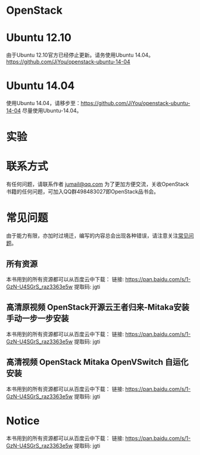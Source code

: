 OpenStack
=========

# Ubuntu 12.10

由于Ubuntu 12.10官方已经停止更新。请务使用Ubuntu 14.04。https://github.com/JiYou/openstack-ubuntu-14-04

# Ubuntu 14.04
使用Ubuntu 14.04，请移步至：https://github.com/JiYou/openstack-ubuntu-14-04
尽量使用Ubuntu-14.04。


# 实验

# 联系方式
有任何问题，请联系作者 jumail@qq.com
为了更加方便交流，关收OpenStack书籍的任何问题，可加入QQ群498483027即OpenStack品书会。

# 常见问题

由于能力有限，亦加时过境迁，编写的内容总会出现各种错误，请注意关注[常见问题](https://github.com/JiYou/openstack/blob/master/qa.md)。

## 所有资源

本书用到的所有资源都可以从百度云中下载：
链接: https://pan.baidu.com/s/1-GzN-U4SGrS_raz3363e5w 提取码: jgti


## 高清原视频 OpenStack开源云王者归来-Mitaka安装 手动一步一步安装

本书用到的所有资源都可以从百度云中下载：
链接: https://pan.baidu.com/s/1-GzN-U4SGrS_raz3363e5w 提取码: jgti

## 高清视频 OpenStack Mitaka OpenVSwitch 自运化安装


本书用到的所有资源都可以从百度云中下载：
链接: https://pan.baidu.com/s/1-GzN-U4SGrS_raz3363e5w 提取码: jgti

# Notice

本书用到的所有资源都可以从百度云中下载：
链接: https://pan.baidu.com/s/1-GzN-U4SGrS_raz3363e5w 提取码: jgti
